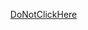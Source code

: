 <nav>
  <ul>
    <a href='https://netherking128.github.io/DoNotClickOnThisLink/DoNotClickHere'>DoNotClickHere</a>
    
  </ul>
</nav>

